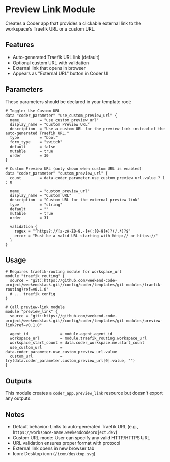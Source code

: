 # Preview Link Module

Creates a Coder app that provides a clickable external link to the workspace's Traefik URL or a custom URL.

## Features

- Auto-generated Traefik URL link (default)
- Optional custom URL with validation
- External link that opens in browser
- Appears as "External URL" button in Coder UI

## Parameters

These parameters should be declared in your template root:

```hcl
# Toggle: Use Custom URL
data "coder_parameter" "use_custom_preview_url" {
  name         = "use_custom_preview_url"
  display_name = "Custom Preview URL"
  description  = "Use a custom URL for the preview link instead of the auto-generated Traefik URL."
  type         = "bool"
  form_type    = "switch"
  default      = false
  mutable      = true
  order        = 30
}

# Custom Preview URL (only shown when custom URL is enabled)
data "coder_parameter" "custom_preview_url" {
  count        = data.coder_parameter.use_custom_preview_url.value ? 1 : 0
  
  name         = "custom_preview_url"
  display_name = "Custom URL"
  description  = "Custom URL for the external preview link"
  type         = "string"
  default      = ""
  mutable      = true
  order        = 31
  
  validation {
    regex = "^https?://[a-zA-Z0-9.-]+(:[0-9]+)?(/.*)?$"
    error = "Must be a valid URL starting with http:// or https://"
  }
}
```

## Usage

```hcl
# Requires traefik-routing module for workspace_url
module "traefik_routing" {
  source = "git::https://github.com/weekend-code-project/weekendstack.git//config/coder/templates/git-modules/traefik-routing?ref=v0.1.0"
  # ... traefik config
}

# Call preview-link module
module "preview_link" {
  source = "git::https://github.com/weekend-code-project/weekendstack.git//config/coder/templates/git-modules/preview-link?ref=v0.1.0"
  
  agent_id              = module.agent.agent_id
  workspace_url         = module.traefik_routing.workspace_url
  workspace_start_count = data.coder_workspace.me.start_count
  use_custom_url        = data.coder_parameter.use_custom_preview_url.value
  custom_url            = try(data.coder_parameter.custom_preview_url[0].value, "")
}
```

## Outputs

This module creates a `coder_app.preview_link` resource but doesn't export any outputs.

## Notes

- Default behavior: Links to auto-generated Traefik URL (e.g., `https://workspace-name.weekendcodeproject.dev`)
- Custom URL mode: User can specify any valid HTTP/HTTPS URL
- URL validation ensures proper format with protocol
- External link opens in new browser tab
- Icon: Desktop icon (`/icon/desktop.svg`)

